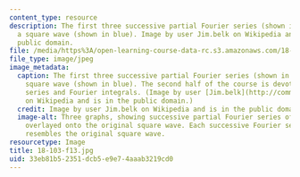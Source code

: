 ```yaml
---
content_type: resource
description: The first three successive partial Fourier series (shown in red) for
  a square wave (shown in blue). Image by user Jim.belk on Wikipedia and is in the
  public domain.
file: /media/https%3A/open-learning-course-data-rc.s3.amazonaws.com/18-103-fourier-analysis-fall-2013/33eb81b52351dcb5e9e74aaab3219cd0_18-103-f13.jpg
file_type: image/jpeg
image_metadata:
  caption: The first three successive partial Fourier series (shown in red) for a
    square wave (shown in blue). The second half of the course is devoted to Fourier
    series and Fourier integrals. (Image by user [Jim.belk](http://commons.wikimedia.org/wiki/File:Fourier_Series.svg)
    on Wikipedia and is in the public domain.)
  credit: Image by user Jim.belk on Wikipedia and is in the public domain.
  image-alt: Three graphs, showing successive partial Fourier series of a square wave,
    overlayed onto the original square wave. Each successive Fourier series more closely
    resembles the original square wave.
resourcetype: Image
title: 18-103-f13.jpg
uid: 33eb81b5-2351-dcb5-e9e7-4aaab3219cd0
---
```

